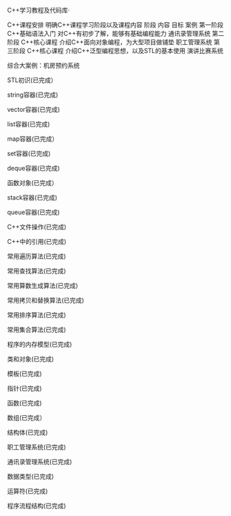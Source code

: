 C++学习教程及代码库·	

C++课程安排
明确C++课程学习阶段以及课程内容
阶段		内容			目标							案例
第一阶段	C++基础语法入门	对C++有初步了解，能够有基础编程能力	通讯录管理系统
第二阶段	C++核心课程	介绍C++面向对象编程，为大型项目做铺垫	职工管理系统
第三阶段	C++核心课程	介绍C++泛型编程思想，以及STL的基本使用	演讲比赛系统

综合大案例：机房预约系统


STL初识(已完成）

string容器(已完成)

vector容器(已完成)

list容器(已完成)

map容器(已完成）

set容器(已完成)

deque容器(已完成)

函数对象(已完成）

stack容器(已完成)

queue容器(已完成)

C++文件操作(已完成)

C++中的引用(已完成)

常用遍历算法(已完成)

常用查找算法(已完成)

常用算数生成算法(已完成)

常用拷贝和替换算法(已完成)

常用排序算法(已完成)

常用集合算法(已完成)

程序的内存模型(已完成)

类和对象(已完成)

模板(已完成)

指针(已完成)

函数(已完成)

数组(已完成）

结构体(已完成)

职工管理系统(已完成)

通讯录管理系统(已完成)

数据类型(已完成)

运算符(已完成)

程序流程结构(已完成)
